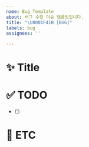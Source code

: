 ```yaml
---
name: Bug Template
about: 버그 수정 이슈 템플릿입니다.
title: "\U0001F41B [BUG]"
labels: bug
assignees: ''

---
```


# ✨ Title


# ✅ TODO

- [ ]

# 📝 ETC

